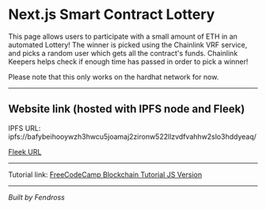 # Next.js Smart Contract Lottery

This page allows users to participate with a small amount of ETH in an automated Lottery! The winner is picked using the Chainlink VRF service, and picks a random user which gets all the contract's funds. Chainlink Keepers helps check if enough time has passed in order to pick a winner!

Please note that this only works on the hardhat network for now.

---

## Website link (hosted with IPFS node and Fleek)

IPFS URL: ipfs://bafybeihooywzh3hwcu5joamaj2zironw522llzvdfvahhw2slo3hddyeaq/

[Fleek URL](https://soft-smoke-8642.on.fleek.co/)

---

Tutorial link: [FreeCodeCamp Blockchain Tutorial JS Version](https://www.youtube.com/watch?v=gyMwXuJrbJQ&t=79415s)

---

_Built by Fendross_
